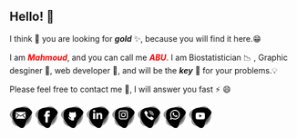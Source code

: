 ## Hello! 👋 

I think 🤔 you are looking for **_gold_** ✨, because you will find it here.😁

I am <span style="color:red">**_Mahmoud_**</span>, and you can call me <span style="color:red">**_ABU_**</span>. I am Biostatistician 📉 , Graphic desginer 🎯, web developer 🚀, and will be the **_key_** 🔑 for your problems.💡

Please feel free to contact me 💬, I will answer you fast ⚡ 😄 

[![](./mail-icon.png)](mailto:krakla@gmail.com)
[![](./fb-icon.png)](https://www.facebook.com/mazoum)
[![](./github-icon.png)](https://krakla.github.io)
[![](./in-icon.png)](https://www.linkedin.com/in/mazoum)
[![](./insta-icon.png)](https://www.instagram.com/krakla)
[![](./phon-icon.png)](tel:32465378094)
[![](./wtsup-icon.png)](https://wa.me/21627194715)
[![](./youtube-icon.png)](https://www.youtube.com/c/mazoum)
